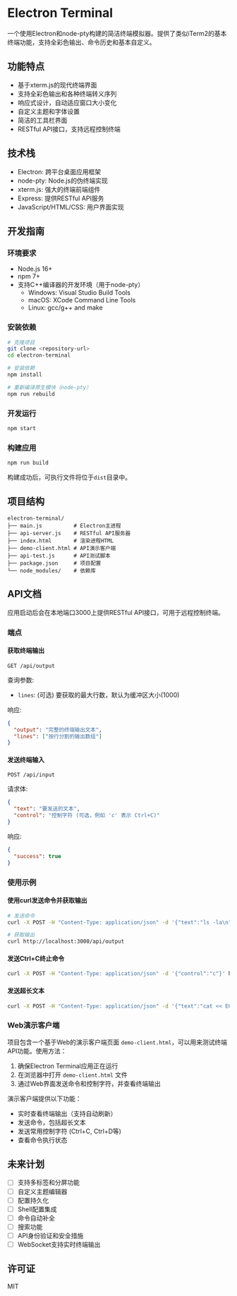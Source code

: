 # Electron Terminal

一个使用Electron和node-pty构建的简洁终端模拟器。提供了类似iTerm2的基本终端功能，支持全彩色输出、命令历史和基本自定义。

## 功能特点

- 基于xterm.js的现代终端界面
- 支持全彩色输出和各种终端转义序列
- 响应式设计，自动适应窗口大小变化
- 自定义主题和字体设置
- 简洁的工具栏界面
- RESTful API接口，支持远程控制终端

## 技术栈

- Electron: 跨平台桌面应用框架
- node-pty: Node.js的伪终端实现
- xterm.js: 强大的终端前端组件
- Express: 提供RESTful API服务
- JavaScript/HTML/CSS: 用户界面实现

## 开发指南

### 环境要求

- Node.js 16+
- npm 7+
- 支持C++编译器的开发环境（用于node-pty）
  - Windows: Visual Studio Build Tools
  - macOS: XCode Command Line Tools
  - Linux: gcc/g++ and make

### 安装依赖

```bash
# 克隆项目
git clone <repository-url>
cd electron-terminal

# 安装依赖
npm install

# 重新编译原生模块（node-pty）
npm run rebuild
```

### 开发运行

```bash
npm start
```

### 构建应用

```bash
npm run build
```

构建成功后，可执行文件将位于`dist`目录中。

## 项目结构

```
electron-terminal/
├── main.js          # Electron主进程
├── api-server.js    # RESTful API服务器
├── index.html       # 渲染进程HTML
├── demo-client.html # API演示客户端
├── api-test.js      # API测试脚本
├── package.json     # 项目配置
└── node_modules/    # 依赖库
```

## API文档

应用启动后会在本地端口3000上提供RESTful API接口，可用于远程控制终端。

### 端点

#### 获取终端输出

```
GET /api/output
```

查询参数:
- `lines`: (可选) 要获取的最大行数，默认为缓冲区大小(1000)

响应:
```json
{
  "output": "完整的终端输出文本",
  "lines": ["按行分割的输出数组"]
}
```

#### 发送终端输入

```
POST /api/input
```

请求体:
```json
{
  "text": "要发送的文本",
  "control": "控制字符 (可选，例如 'c' 表示 Ctrl+C)"
}
```

响应:
```json
{
  "success": true
}
```

### 使用示例

#### 使用curl发送命令并获取输出

```bash
# 发送命令
curl -X POST -H "Content-Type: application/json" -d '{"text":"ls -la\n"}' http://localhost:3000/api/input

# 获取输出
curl http://localhost:3000/api/output
```

#### 发送Ctrl+C终止命令

```bash
curl -X POST -H "Content-Type: application/json" -d '{"control":"c"}' http://localhost:3000/api/input
```

#### 发送超长文本

```bash
curl -X POST -H "Content-Type: application/json" -d '{"text":"cat << EOF\n大段文本内容...\nEOF\n"}' http://localhost:3000/api/input
```

### Web演示客户端

项目包含一个基于Web的演示客户端页面 `demo-client.html`，可以用来测试终端API功能。使用方法：

1. 确保Electron Terminal应用正在运行
2. 在浏览器中打开 `demo-client.html` 文件
3. 通过Web界面发送命令和控制字符，并查看终端输出

演示客户端提供以下功能：
- 实时查看终端输出（支持自动刷新）
- 发送命令，包括超长文本
- 发送常用控制字符 (Ctrl+C, Ctrl+D等)
- 查看命令执行状态

## 未来计划

- [ ] 支持多标签和分屏功能
- [ ] 自定义主题编辑器
- [ ] 配置持久化
- [ ] Shell配置集成
- [ ] 命令自动补全
- [ ] 搜索功能
- [ ] API身份验证和安全措施
- [ ] WebSocket支持实时终端输出

## 许可证

MIT
